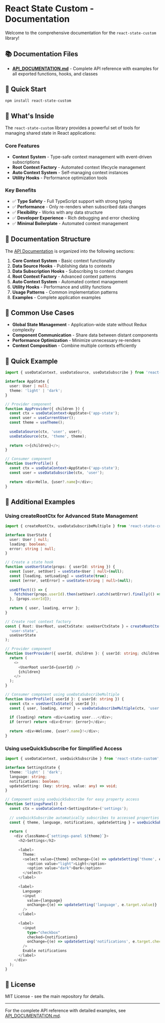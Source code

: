 # React State Custom - Documentation

Welcome to the comprehensive documentation for the `react-state-custom` library!

## 📚 Documentation Files

- **[API_DOCUMENTATION.md](./API_DOCUMENTATION.md)** - Complete API reference with examples for all exported functions, hooks, and classes

## 🚀 Quick Start

```bash
npm install react-state-custom
```

## 📖 What's Inside

The `react-state-custom` library provides a powerful set of tools for managing shared state in React applications:

### Core Features

- **Context System** - Type-safe context management with event-driven subscriptions
- **Root Context Factory** - Automated context lifecycle management
- **Auto Context System** - Self-managing context instances
- **Utility Hooks** - Performance optimization tools

### Key Benefits

- ✅ **Type Safety** - Full TypeScript support with strong typing
- ✅ **Performance** - Only re-renders when subscribed data changes
- ✅ **Flexibility** - Works with any data structure
- ✅ **Developer Experience** - Rich debugging and error checking
- ✅ **Minimal Boilerplate** - Automated context management

## 📝 Documentation Structure

The [API Documentation](./API_DOCUMENTATION.md) is organized into the following sections:

1. **Core Context System** - Basic context functionality
2. **Data Source Hooks** - Publishing data to contexts
3. **Data Subscription Hooks** - Subscribing to context changes
4. **Root Context Factory** - Advanced context patterns
5. **Auto Context System** - Automated context management
6. **Utility Hooks** - Performance and utility functions
7. **Usage Patterns** - Common implementation patterns
8. **Examples** - Complete application examples

## 🎯 Common Use Cases

- **Global State Management** - Application-wide state without Redux complexity
- **Component Communication** - Share data between distant components
- **Performance Optimization** - Minimize unnecessary re-renders
- **Context Composition** - Combine multiple contexts efficiently

## 🔧 Quick Example

```typescript
import { useDataContext, useDataSource, useDataSubscribe } from 'react-state-custom';

interface AppState {
  user: User | null;
  theme: 'light' | 'dark';
}

// Provider component
function AppProvider({ children }) {
  const ctx = useDataContext<AppState>('app-state');
  const user = useCurrentUser();
  const theme = useTheme();
  
  useDataSource(ctx, 'user', user);
  useDataSource(ctx, 'theme', theme);
  
  return <>{children}</>;
}

// Consumer component
function UserProfile() {
  const ctx = useDataContext<AppState>('app-state');
  const user = useDataSubscribe(ctx, 'user');
  
  return <div>Hello, {user?.name}</div>;
}
```

## 🔧 Additional Examples

### Using createRootCtx for Advanced State Management

```typescript
import { createRootCtx, useDataSubscribeMultiple } from 'react-state-custom';

interface UserState {
  user: User | null;
  loading: boolean;
  error: string | null;
}

// Create a state hook
function useUserState(props: { userId: string }) {
  const [user, setUser] = useState<User | null>(null);
  const [loading, setLoading] = useState(true);
  const [error, setError] = useState<string | null>(null);
  
  useEffect(() => {
    fetchUser(props.userId).then(setUser).catch(setError).finally(() => setLoading(false));
  }, [props.userId]);
  
  return { user, loading, error };
}

// Create root context factory
const { Root: UserRoot, useCtxState: useUserCtxState } = createRootCtx(
  'user-state',
  useUserState
);

// Provider component
function UserProvider({ userId, children }: { userId: string; children: React.ReactNode }) {
  return (
    <>
      <UserRoot userId={userId} />
      {children}
    </>
  );
}

// Consumer component using useDataSubscribeMultiple
function UserProfile({ userId }: { userId: string }) {
  const ctx = useUserCtxState({ userId });
  const { user, loading, error } = useDataSubscribeMultiple(ctx, 'user', 'loading', 'error');
  
  if (loading) return <div>Loading user...</div>;
  if (error) return <div>Error: {error}</div>;
  
  return <div>Welcome, {user?.name}!</div>;
}
```

### Using useQuickSubscribe for Simplified Access

```typescript
import { useDataContext, useQuickSubscribe } from 'react-state-custom';

interface SettingsState {
  theme: 'light' | 'dark';
  language: string;
  notifications: boolean;
  updateSetting: (key: string, value: any) => void;
}

// Component using useQuickSubscribe for easy property access
function SettingsPanel() {
  const ctx = useDataContext<SettingsState>('settings');
  
  // useQuickSubscribe automatically subscribes to accessed properties
  const { theme, language, notifications, updateSetting } = useQuickSubscribe(ctx);
  
  return (
    <div className={`settings-panel ${theme}`}>
      <h2>Settings</h2>
      
      <label>
        Theme:
        <select value={theme} onChange={(e) => updateSetting('theme', e.target.value)}>
          <option value="light">Light</option>
          <option value="dark">Dark</option>
        </select>
      </label>
      
      <label>
        Language:
        <input 
          value={language} 
          onChange={(e) => updateSetting('language', e.target.value)} 
        />
      </label>
      
      <label>
        <input 
          type="checkbox" 
          checked={notifications} 
          onChange={(e) => updateSetting('notifications', e.target.checked)} 
        />
        Enable notifications
      </label>
    </div>
  );
}
```

## 📄 License

MIT License - see the main repository for details.

---

For the complete API reference with detailed examples, see [API_DOCUMENTATION.md](./API_DOCUMENTATION.md).